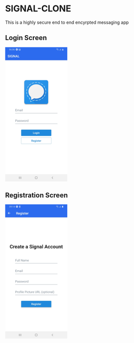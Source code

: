# SIGNAL-CLONE

This is a highly secure end to end encyrpted messaging app


## Login Screen
<img src="screenshots/firstloginscreen.jpg" width="200" alt="Login Screen" />

## Registration Screen
<img src="screenshots/registrationscreen.jpeg" width="200" alt="Registration Screen" />
